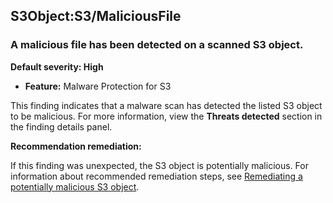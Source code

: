 S3Object:S3/MaliciousFile
-------------------------


### A malicious file has been detected on a scanned S3 object.


**Default severity: High**


 * **Feature:** Malware Protection for S3

This finding indicates that a malware scan has detected the listed S3 object to be malicious. For more information, view the **Threats detected** section in the finding details panel.


**Recommendation remediation:**


If this finding was unexpected, the S3 object is potentially malicious. For information about recommended remediation steps, see [Remediating a potentially malicious S3 object](https://docs.aws.amazon.com/guardduty/latest/ug/compromised-s3object-malware-protection-gdu.html).



